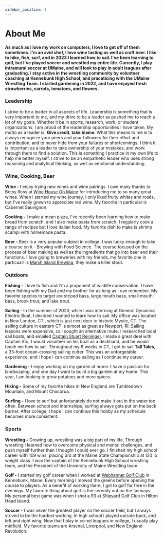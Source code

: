 ```yaml
---
sidebar_position: 1
---
```


# About Me

**As much as I love my work on computers, I love to get off of them sometimes. I'm an avid chef, I love wine tasting as well as craft beer. I like to hike, fish, surf, and in 2023 I learned how to sail. I've been learning to golf, but I've played soccer and wrestled my entire life. Currently, I play intramural soccer at UMaine, and will look to play in adult leagues after graduating. I stay active in the wrestling community by volunteer coaching at Kennebunk High School, and pracaticing with the UMaine Wrestling Team. I started gardening in 2022, and have enjoyed fresh strawberries, carrots, tomatoes, and flowers.**

### Leadership

I strive to be a leader in all aspects of life. Leadership is something that is very important to me, and my drive to be a leader as pushed me to reach a lot of my goals. Whether it be in sports, research, work, or student organizations, I am proud of the leadership opportunities I have taken. My motto as a leader is: **Give credit, take blame**. What this means to me is to always recognize your peers and your followers for their effort and contribution, and to never hide from your failures or shortcomings. I think it is important as a leader to take ownership of your mistakes, and work through them to find a solution. This is something I practice in my own life to help me better myself. I strive to be an empathetic leader who uses strong reasoning and analytical thinking, as well as emotional understanding.  

### Wine, Cooking, Beer
**Wine -** I enjoy trying new wines and wine pairings. I owe many thanks to Betsy Ross at [Wine House On Maine](https://www.winehousemaine.com/) for introducing me to so many great wines. When I started my wine journey, I only liked fruity whites and rosés, but I've really grown to appreciate red wine. My favorite in particular is Cabernet Sauvignon.  

**Cooking -** I make a mean pizza, I've recently been learning how to make bread from scratch, and I also make pasta from scratch. I regularly cook a range of recipes but I love italian food. My favorite dish to make is shrimp scampi with homemade pasta. 

**Beer -** Beer is a very popular subject in college. I was lucky enough to take a course on it - Brewing with Food Science. The course focused on the process of beer making as well as the ingredients that go into beer and their functions. I love going to breweries with my friends, my favorite one in particualr is [Marsh Island Brewing](https://www.marshislandbrewing.com/), they make a killer stout. 

### Outdoors
**Fishing -** I love to fish and I'm a proponent of wildlife conservation. I have been fishing with my Dad and my brother for as long as I can remember. My favorite species to  target are striped bass, large mouth bass, small mouth bass, brook trout, and lake trout. 

**Sailing -** In the summer of 2023, while I was interning at General Dynamics Electric Boat, I decided I wanted to learn how to sail. My office was located in New London, CT., which is just next door to historic Mystic, CT. The sailing culture in eastern CT is almost as great as Newport, RI. Sailing lessons were expensive, so I sought an alternative route. I researched local sail boats, and emailed [Captain Stuart Reininger](https://www.marinepro.net/). I made a great deal with Captain Stu, I would volunteer on his boat as a deckhand, and he would teach me how to sail. Throughout my 8 weeks in CT, I got to sail **Tall Tales**, a 35-foot ocean-crossing sailing cutter. This was an unforgetable experience, and I hope I can continue sailing as I continue my career. 

**Gardening -** I enjoy working on my garden at home. I have a passion for landscaping, and one day I want to build a big garden at my home. This year, I am looking to grow potatoes and more spices. 

**Hiking -** Some of my favorite hikes in New England are Tumbledown Mountain, and Mount Chocorua.  

**Surfing -** I love to surf but unfortunately do not make it out in the water too often. Between school and internships, surfing always gets put on the back burner. After college, I hope I can continue this hobby as my schedule becomes more consistent. 

### Sports
**Wrestling -** Growing up, wrestling was a big part of my life. Through wrestling I learned how to overcome physical and mental challenges, and push myself further than I thought I could ever go. I finished my high school career with 109 wins, placing 3rd at the Maine State Championship at 120 lb weight class. I was the captain of the Kennebunk High School wrestling team, and the President of the University of Maine Wrestling team.   

**Golf -** I started my golf career when I worked at [Webhannet Golf Club](https://webhannetgolfclub.com/) in Kennebunk, Maine. Every morning I mowed the greens before opening the course to players. As a benefit of working there, I got to golf for free in the evenings. My favorite thing about golf is the serenity out on the fairways. My personal best game was when I shot a 93 at Shipyard Golf Club in Hilton Head Island. 

**Soccer -** I was never the greatest player on the soccer field, but I always strived to be the hardest working. In high school I played outside back, and left and right wing. Now that I play in co-ed leagues in college, I usually play midfield. My favorite teams are Arsenal, Liverpool, and New England Revolution.





